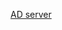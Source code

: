[AD server](https://learn.microsoft.com/en-us/windows-server/identity/ad-ds/get-started/virtual-dc/active-directory-domain-services-overview)